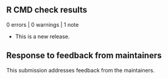 ## R CMD check results

0 errors | 0 warnings | 1 note

* This is a new release.

## Response to feedback from maintainers

This submission addresses feedback from the maintainers.
